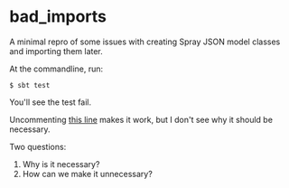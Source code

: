 # bad_imports

A minimal repro of some issues with creating Spray JSON model classes and importing them later.

At the commandline, run:

```$ sbt test```

You'll see the test fail.

Uncommenting [this line](https://github.com/helgridly/bad_imports/blob/master/src/test/scala/org/aargh/badimports/ImportSpec.scala#L17) makes it work, but I don't see why it should be necessary.

Two questions:

1. Why is it necessary?
2. How can we make it unnecessary?
